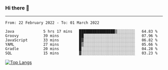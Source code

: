 ### Hi there 👋
---
<!--START_SECTION:waka-->

```text
From: 22 February 2022 - To: 01 March 2022

Java             5 hrs 17 mins   ████████████████▒░░░░░░░░   64.83 %
Groovy           39 mins         ██░░░░░░░░░░░░░░░░░░░░░░░   07.96 %
JavaScript       33 mins         █▓░░░░░░░░░░░░░░░░░░░░░░░   06.82 %
YAML             27 mins         █▒░░░░░░░░░░░░░░░░░░░░░░░   05.66 %
Gradle           20 mins         █░░░░░░░░░░░░░░░░░░░░░░░░   04.28 %
SQL              15 mins         ▓░░░░░░░░░░░░░░░░░░░░░░░░   03.23 %
```

<!--END_SECTION:waka-->

[![Top Langs](https://github-readme-stats.vercel.app/api/top-langs/?username=HyunAh-iia&layout=compact)](https://github.com/anuraghazra/github-readme-stats)
<!--
**HyunAh-iia/HyunAh-iia** is a ✨ _special_ ✨ repository because its `README.md` (this file) appears on your GitHub profile.

Here are some ideas to get you started:

- 🔭 I’m currently working on ...
- 🌱 I’m currently learning ...
- 👯 I’m looking to collaborate on ...
- 🤔 I’m looking for help with ...
- 💬 Ask me about ...
- 📫 How to reach me: ...
- 😄 Pronouns: ...
- ⚡ Fun fact: ...
-->
